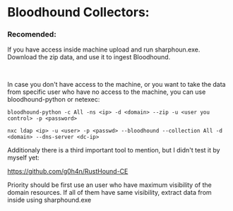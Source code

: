 # Bloodhound Collectors:
### Recomended:
If you have access inside machine upload and run sharphoun.exe. Download the zip data, and use it to ingest Bloodhound.

<br>

In case you don't have access to the machine, or you want to take the data from specific user who have no access to the machine, you can use bloodhound-python or netexec:

`bloodhound-python -c All -ns <ip> -d <domain> --zip -u <user you control> -p <password>`

`nxc ldap <ip> -u <user> -p <passwd> --bloodhound --collection All -d <domain> --dns-server <dc-ip>`

Additionaly there is a third important tool to mention, but I didn't test it by myself yet:

https://github.com/g0h4n/RustHound-CE

Priority should be first use an user who have maximum visibility of the domain resources. If all of them have same visibility, extract data from inside using sharphound.exe
